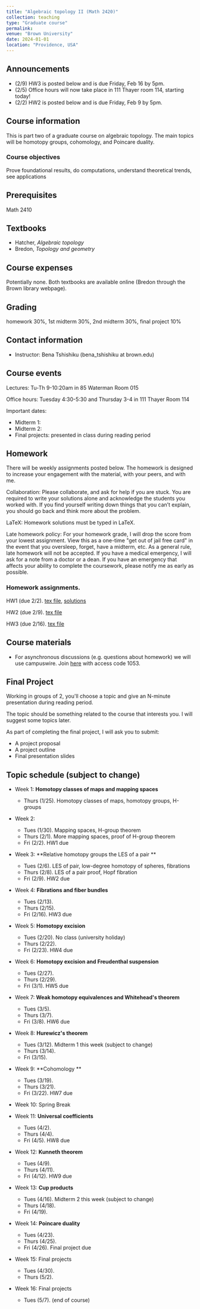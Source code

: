 ```yaml
---
title: "Algebraic topology II (Math 2420)"
collection: teaching
type: "Graduate course"
permalink:
venue: "Brown University"
date: 2024-01-01
location: "Providence, USA"
---
```


## Announcements

* (2/9) HW3 is posted below and is due Friday, Feb 16 by 5pm. 
* (2/5) Office hours will now take place in 111 Thayer room 114, starting today!
* (2/2) HW2 is posted below and is due Friday, Feb 9 by 5pm. 


## Course information
This is part two of a graduate course on algebraic topology. The main topics will be homotopy groups, cohomology, and Poincare duality. 

### Course objectives

Prove foundational results, do computations, understand theoretical trends, see applications 

## Prerequisites

Math 2410

## Textbooks
* Hatcher, _Algebraic topology_
* Bredon, _Topology and geometry_


## Course expenses
Potentially none. Both textbooks are available online (Bredon through the Brown library webpage).

## Grading
homework 30%, 1st midterm 30%, 2nd midterm 30%, final project 10%

## Contact information 

* Instructor: Bena Tshishiku (bena_tshishiku at brown.edu)

## Course events 

Lectures: Tu-Th 9-10:20am in 85 Waterman Room 015

Office hours: Tuesday 4:30-5:30 and Thursday 3-4 in 111 Thayer Room 114

Important dates: 
* Midterm 1: 
* Midterm 2: 
* Final projects: presented in class during reading period

## Homework 

There will be weekly assignments posted below. The homework is designed to increase your engagement with the material, with your peers, and with me.

Collaboration: Please collaborate, and ask for help if you are stuck. You are required to write your solutions alone and acknowledge the students you worked with. If you find yourself writing down things that you can’t explain, you should go back and think more about the problem. 

LaTeX: Homework solutions must be typed in LaTeX. 

Late homework policy: For your homework grade, I will drop the score from your lowest assignment. View this as a one-time "get out of jail free card" in the event that you oversleep, forget, have a midterm, etc. As a general rule, late homework will not be accepted. If you have a medical emergency, I will ask for a note from a doctor or a dean. If you have an emergency that affects your ability to complete the coursework, please notify me as early as possible. 

### Homework assignments. 

HW1 (due 2/2). [tex file](https://bena-tshishiku.github.io/files/courses/2024-spring/242-hw1.tex), [solutions](https://bena-tshishiku.github.io/files/courses/2024-spring/242-hw1-solutions.pdf)


HW2 (due 2/9). [tex file](https://bena-tshishiku.github.io/files/courses/2024-spring/242-hw2.tex) 

HW3 (due 2/16). [tex file](https://bena-tshishiku.github.io/files/courses/2024-spring/242-hw3.tex) 


## Course materials

* For asynchronous discussions (e.g. questions about homework) we will use campuswire. Join [here](https://campuswire.com/p/G95A9847A) with access code 1053. 


## Final Project
Working in groups of 2, you'll choose a topic and give an N-minute presentation during reading period. 

The topic should be something related to the course that interests you. I will suggest some topics later. 

As part of completing the final project, I will ask you to submit: 
* A project proposal 
* A project outline 
* Final presentation slides 


## Topic schedule (subject to change)


* Week 1: **Homotopy classes of maps and mapping spaces**
  * Thurs (1/25). Homotopy classes of maps, homotopy groups, H-groups

* Week 2: 
  * Tues (1/30). Mapping spaces, H-group theorem
  * Thurs (2/1). More mapping spaces, proof of H-group theorem
  * Fri (2/2). HW1 due

* Week 3: **Relative homotopy groups the LES of a pair **
  * Tues (2/6). LES of pair, low-degree homotopy of spheres, fibrations
  * Thurs (2/8). LES of a pair proof, Hopf fibration 
  * Fri (2/9). HW2 due

* Week 4: **Fibrations and fiber bundles**
  * Tues (2/13). 
  * Thurs (2/15). 
  * Fri (2/16). HW3 due

* Week 5: **Homotopy excision**
  * Tues (2/20). No class (university holiday)
  * Thurs (2/22). 
  * Fri (2/23). HW4 due

* Week 6: **Homotopy excision and Freudenthal suspension**
  * Tues (2/27). 
  * Thurs (2/29). 
  * Fri (3/1). HW5 due

* Week 7: **Weak homotopy equivalences and Whitehead's theorem**
  * Tues (3/5). 
  * Thurs (3/7). 
  * Fri (3/8). HW6 due

* Week 8: **Hurewicz's theorem**
  * Tues (3/12). Midterm 1 this week (subject to change)
  * Thurs (3/14). 
  * Fri (3/15). 

* Week 9: **Cohomology **
  * Tues (3/19). 
  * Thurs (3/21). 
  * Fri (3/22). HW7 due

* Week 10: Spring Break

* Week 11: **Universal coefficients**
  * Tues (4/2). 
  * Thurs (4/4). 
  * Fri (4/5). HW8 due

* Week 12: **Kunneth theorem**
  * Tues (4/9). 
  * Thurs (4/11). 
  * Fri (4/12). HW9 due

* Week 13: **Cup products**
  * Tues (4/16). Midterm 2 this week (subject to change)  
  * Thurs (4/18). 
  * Fri (4/19). 

* Week 14: **Poincare duality**
  * Tues (4/23). 
  * Thurs (4/25). 
  * Fri (4/26). Final project due

* Week 15: Final projects
  * Tues (4/30). 
  * Thurs (5/2). 

* Week 16: Final projects
  * Tues (5/7). (end of course)
